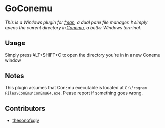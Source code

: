 # GoConemu

_This is a Windows plugin for [fman](https://fman.io/), a dual pane file manager. It simply opens the current directory in 
[Conemu](https://conemu.github.io/), a better Windows terminal._

## Usage

Simply press ALT+SHIFT+C to open the directory you're in in a new Conemu window

## Notes

This plugin assumes that ConEmu executable is located at `C:\Program Files\ConEmu\ConEmu64.exe`. Please 
report if something goes wrong.

## Contributors

- [thesonofugly](https://github.com/thesonofugly)
